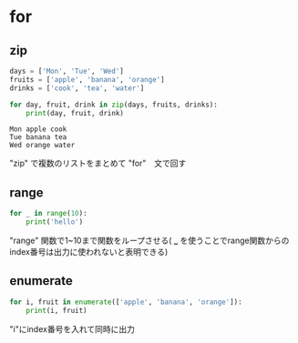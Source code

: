 # for

## zip

```python
days = ['Mon', 'Tue', 'Wed']
fruits = ['apple', 'banana', 'orange']
drinks = ['cook', 'tea', 'water']

for day, fruit, drink in zip(days, fruits, drinks):
    print(day, fruit, drink)
```

```
Mon apple cook
Tue banana tea
Wed orange water
```

"zip" で複数のリストをまとめて "for"　文で回す

## range

```python
for _ in range(10):
    print('hello')
```

"range" 関数で1~10まで関数をループさせる( **_** を使うことでrange関数からのindex番号は出力に使われないと表明できる)

## enumerate

```python
for i, fruit in enumerate(['apple', 'banana', 'orange']):
    print(i, fruit)
```

"i"にindex番号を入れて同時に出力


